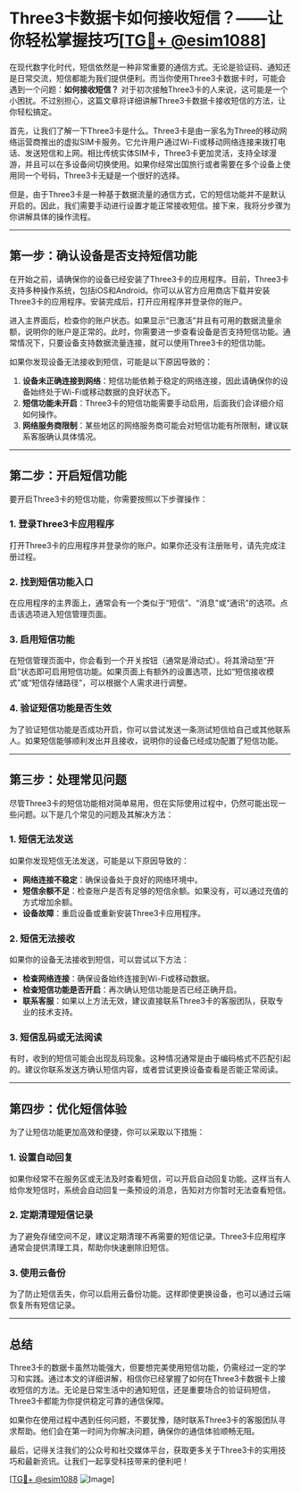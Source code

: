 # Three3卡数据卡如何接收短信？——让你轻松掌握技巧[[TG💪+ @esim1088](https://t.me/s/esim1088)]

在现代数字化时代，短信依然是一种非常重要的通信方式。无论是验证码、通知还是日常交流，短信都能为我们提供便利。而当你使用Three3卡数据卡时，可能会遇到一个问题：**如何接收短信？** 对于初次接触Three3卡的人来说，这可能是一个小困扰。不过别担心，这篇文章将详细讲解Three3卡数据卡接收短信的方法，让你轻松搞定。

首先，让我们了解一下Three3卡是什么。Three3卡是由一家名为Three的移动网络运营商推出的虚拟SIM卡服务。它允许用户通过Wi-Fi或移动网络连接来拨打电话、发送短信和上网。相比传统实体SIM卡，Three3卡更加灵活，支持全球漫游，并且可以在多设备间切换使用。如果你经常出国旅行或者需要在多个设备上使用同一个号码，Three3卡无疑是一个很好的选择。

但是，由于Three3卡是一种基于数据流量的通信方式，它的短信功能并不是默认开启的。因此，我们需要手动进行设置才能正常接收短信。接下来，我将分步骤为你讲解具体的操作流程。

---

## **第一步：确认设备是否支持短信功能**

在开始之前，请确保你的设备已经安装了Three3卡的应用程序。目前，Three3卡支持多种操作系统，包括iOS和Android。你可以从官方应用商店下载并安装Three3卡的应用程序。安装完成后，打开应用程序并登录你的账户。

进入主界面后，检查你的账户状态。如果显示“已激活”并且有可用的数据流量余额，说明你的账户是正常的。此时，你需要进一步查看设备是否支持短信功能。通常情况下，只要设备支持数据流量连接，就可以使用Three3卡的短信功能。

如果你发现设备无法接收到短信，可能是以下原因导致的：

1. **设备未正确连接到网络**：短信功能依赖于稳定的网络连接，因此请确保你的设备始终处于Wi-Fi或移动数据的良好状态下。
2. **短信功能未开启**：Three3卡的短信功能需要手动启用，后面我们会详细介绍如何操作。
3. **网络服务商限制**：某些地区的网络服务商可能会对短信功能有所限制，建议联系客服确认具体情况。

---

## **第二步：开启短信功能**

要开启Three3卡的短信功能，你需要按照以下步骤操作：

### **1. 登录Three3卡应用程序**
打开Three3卡的应用程序并登录你的账户。如果你还没有注册账号，请先完成注册过程。

### **2. 找到短信功能入口**
在应用程序的主界面上，通常会有一个类似于“短信”、“消息”或“通讯”的选项。点击该选项进入短信管理页面。

### **3. 启用短信功能**
在短信管理页面中，你会看到一个开关按钮（通常是滑动式）。将其滑动至“开启”状态即可启用短信功能。如果页面上有额外的设置选项，比如“短信接收模式”或“短信存储路径”，可以根据个人需求进行调整。

### **4. 验证短信功能是否生效**
为了验证短信功能是否成功开启，你可以尝试发送一条测试短信给自己或其他联系人。如果短信能够顺利发出并且接收，说明你的设备已经成功配置了短信功能。

---

## **第三步：处理常见问题**

尽管Three3卡的短信功能相对简单易用，但在实际使用过程中，仍然可能出现一些问题。以下是几个常见的问题及其解决方法：

### **1. 短信无法发送**
如果你发现短信无法发送，可能是以下原因导致的：
- **网络连接不稳定**：确保设备处于良好的网络环境中。
- **短信余额不足**：检查账户是否有足够的短信余额。如果没有，可以通过充值的方式增加余额。
- **设备故障**：重启设备或重新安装Three3卡应用程序。

### **2. 短信无法接收**
如果你的设备无法接收到短信，可以尝试以下方法：
- **检查网络连接**：确保设备始终连接到Wi-Fi或移动数据。
- **检查短信功能是否开启**：再次确认短信功能是否已经正确开启。
- **联系客服**：如果以上方法无效，建议直接联系Three3卡的客服团队，获取专业的技术支持。

### **3. 短信乱码或无法阅读**
有时，收到的短信可能会出现乱码现象。这种情况通常是由于编码格式不匹配引起的。建议你联系发送方确认短信内容，或者尝试更换设备查看是否能正常阅读。

---

## **第四步：优化短信体验**

为了让短信功能更加高效和便捷，你可以采取以下措施：

### **1. 设置自动回复**
如果你经常不在服务区或无法及时查看短信，可以开启自动回复功能。这样当有人给你发短信时，系统会自动回复一条预设的消息，告知对方你暂时无法查看短信。

### **2. 定期清理短信记录**
为了避免存储空间不足，建议定期清理不再需要的短信记录。Three3卡应用程序通常会提供清理工具，帮助你快速删除旧短信。

### **3. 使用云备份**
为了防止短信丢失，你可以启用云备份功能。这样即使更换设备，也可以通过云端恢复所有短信记录。

---

## **总结**

Three3卡的数据卡虽然功能强大，但要想完美使用短信功能，仍需经过一定的学习和实践。通过本文的详细讲解，相信你已经掌握了如何在Three3卡数据卡上接收短信的方法。无论是日常生活中的通知短信，还是重要场合的验证码短信，Three3卡都能为你提供稳定可靠的通信保障。

如果你在使用过程中遇到任何问题，不要犹豫，随时联系Three3卡的客服团队寻求帮助。他们会在第一时间为你解决问题，确保你的通信体验顺畅无阻。

最后，记得关注我们的公众号和社交媒体平台，获取更多关于Three3卡的实用技巧和最新资讯。让我们一起享受科技带来的便利吧！

[[TG💪+ @esim1088](https://t.me/s/esim1088) ![Image](https://i.postimg.cc/4NQfJmqS/Snipaste-2025-05-13-00-14-12.png)]